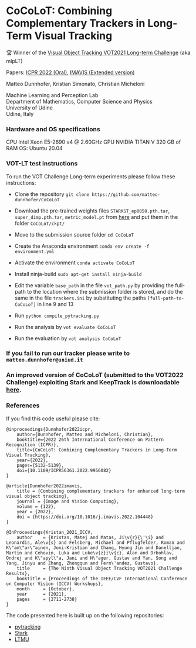 # CoCoLoT: Combining Complementary Trackers in Long-Term Visual Tracking

🏆 Winner of the [Visual Object Tracking VOT2021 Long-term Challenge](https://openaccess.thecvf.com/content/ICCV2021W/VOT/papers/Kristan_The_Ninth_Visual_Object_Tracking_VOT2021_Challenge_Results_ICCVW_2021_paper.pdf) (aka mlpLT)

Papers: [ICPR 2022 (Oral)](https://arxiv.org/abs/2205.04261), [IMAVIS (Extended version)](https://www.sciencedirect.com/science/article/pii/S0262885622000774)

Matteo Dunnhofer, Kristian Simonato, Christian Micheloni

Machine Learning and Perception Lab  
Department of Mathematics, Computer Science and Physics  
University of Udine  
Udine, Italy


### Hardware and OS specifications
CPU Intel Xeon E5-2690 v4 @ 2.60GHz
GPU NVIDIA TITAN V 
320 GB of RAM
OS: Ubuntu 20.04  


### VOT-LT test instructions
To run the VOT Challenge Long-term experiments please follow these instructions:

+ Clone the repository ``git clone https://github.com/matteo-dunnhofer/CoCoLoT``

+ Download the pre-trained weights files ``STARKST_ep0050.pth.tar``, ``super_dimp.pth.tar``, ``metric_model.pt`` from [here](https://drive.google.com/drive/folders/1W_ePPy5HoLgcGbUE5Gh_0HZ034szvSiQ?usp=sharing) and put them in the folder ``CoCoLoT/ckpt/``

+ Move to the submission source folder ``cd CoCoLoT``

+ Create the Anaconda environment ``conda env create -f environment.yml``

+ Activate the environment ``conda activate CoCoLoT``

+ Install ninja-build ``sudo apt-get install ninja-build``

+ Edit the variable ``base_path`` in the file ``vot_path.py`` by providing the full-path to the location where the submission folder is stored,
and do the same in the file ``trackers.ini`` by substituting the paths ``[full-path-to-CoCoLoT]`` in line 9 and 13
 
+ Run ``python compile_pytracking.py``
 
+ Run the analysis by ``vot evaluate CoCoLoT`` 

+ Run the evaluation by ``vot analysis CoCoLoT`` 


### If you fail to run our tracker please write to ``matteo.dunnhofer@uniud.it``


### An improved version of CoCoLoT (submitted to the VOT2022 Challenge) exploiting Stark and KeepTrack is downloadable [here](http://data.votchallenge.net/vot2022/trackers/CoCoLoT-code-2022-04-28T08_08_35.527492.zip).


### References

If you find this code useful please cite:

```
@inproceedings{Dunnhofer2022icpr,
    author={Dunnhofer, Matteo and Micheloni, Christian},
    booktitle={2022 26th International Conference on Pattern Recognition (ICPR)}, 
    title={CoCoLoT: Combining Complementary Trackers in Long-Term Visual Tracking}, 
    year={2022},
    pages={5132-5139},
    doi={10.1109/ICPR56361.2022.9956082}
}

@article{Dunnhofer2022imavis,
    title = {Combining complementary trackers for enhanced long-term visual object tracking},
    journal = {Image and Vision Computing},
    volume = {122},
    year = {2022},
    doi = {https://doi.org/10.1016/j.imavis.2022.104448}
}

@InProceedings{Kristan_2021_ICCV,
    author    = {Kristan, Matej and Matas, Ji\v{r}{\'\i} and Leonardis, Ale\v{s} and Felsberg, Michael and Pflugfelder, Roman and K\"am\"ar\"ainen, Joni-Kristian and Chang, Hyung Jin and Danelljan, Martin and Cehovin, Luka and Luke\v{z}i\v{c}, Alan and Drbohlav, Ondrej and K\"apyl\"a, Jani and H\"ager, Gustav and Yan, Song and Yang, Jinyu and Zhang, Zhongqun and Fern\'andez, Gustavo},
    title     = {The Ninth Visual Object Tracking VOT2021 Challenge Results},
    booktitle = {Proceedings of the IEEE/CVF International Conference on Computer Vision (ICCV) Workshops},
    month     = {October},
    year      = {2021},
    pages     = {2711-2738}
}
```

The code presented here is built up on the following repositories:
 + [pytracking](https://github.com/visionml/pytracking)
 + [Stark](https://github.com/researchmm/Stark)
 + [LTMU](https://github.com/Daikenan/LTMU)
